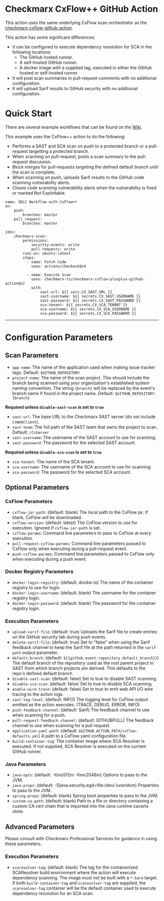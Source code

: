 # Checkmarx CxFlow++ GitHub Action

This action uses the same underlying CxFlow scan orchestrator as the [checkmarx-cxflow-github-action](https://github.com/checkmarx-ts/checkmarx-cxflow-github-action).

This action has some significant differences:

* It can be configured to execute dependency resolution for SCA in the following locations:
  * The GitHub hosted runner.
  * A self-hosted GitHub runner.
  * A docker image with a supplied tag, executed in either the GitHub hosted or self-hosted runner.
* It will post scan summaries in pull-request comments with no additional configuration.
* It will upload Sarif results to GitHub security with no additional configuration.


# Quick Start

There are several example workflows that can be found on the [Wiki](https://github.com/checkmarx-ts/checkmarx-cxflow-plusplus-github-action/wiki).

This example uses the CxFlow++ action to do the following:

* Performs a SAST and SCA scan on push to a protected branch or a pull-request
targetting a protected branch.
* When scanning on pull-request, posts a scan summary to the pull-request discussion.
* Block merges for pull-requests targeting the defined default branch until the scan is complete.
* When scanning on push, uploads Sarif results to the GitHub code scanning vulnerability alerts.
* Closes code scanning vulnerability alerts when the vulnerability is fixed or
marked Not Exploitable.


```
name: SDLC Workflow with CxFlow++
on:
    push:
        branches: master
    pull_request:
        branches: master
    
jobs:
    checkmarx-scan:
        permissions:
            security-events: write
            pull-requests: write
        runs-on: ubuntu-latest
        steps:
          - name: Fetch Code
            uses: actions/checkout@v4
        
          - name: Execute Scan
            uses: checkmarx-ts/checkmarx-cxflow-plusplus-github-action@v2
            with:
                sast-url: ${{ vars.CX_SAST_URL }}
                sast-username: ${{ secrets.CX_SAST_USERNAME }}
                sast-password: ${{ secrets.CX_SAST_PASSWORD }}
                sca-tenant: ${{ secrets.CX_SCA_TENANT }}
                sca-username: ${{ secrets.CX_SCA_USERNAME }}
                sca-password: ${{ secrets.CX_SCA_PASSWORD }}
```

---

# Configuration Parameters

## Scan Parameters

* `app-name`: The name of the application used when making issue tracker tags. Default: `$GITHUB_REPOSITORY`
* `project-name`: The name of the scan project.  This should include the branch being scanned using your organization's established system naming convention. The string `{branch}` will be replaced by the event's branch name if found in the project name. Default: `$GITHUB_REPOSITORY-{branch}`


**Required unless `disable-sast-scan` is set to `true`**
* `sast-url`: The base URL to the Checkmarx SAST server (do not include `CxWebClient`).
* `sast-team`: The full path of the SAST team that owns the project to scan. Default: `/CxServer`
* `sast-username`: The username of the SAST account to use for scanning.
* `sast-password`: The password for the selected SAST account.


**Required unless `disable-sca-scan` is set to `true`**

* `sca-tenant`: The name of the SCA tenant.
* `sca-username`: The username of the SCA account to use for scanning.
* `sca-password`: The password for the selected SCA account.


## Optional Parameters

### CxFlow Parameters
* `cxflow-jar-path`: (default: blank) The local path to the CxFlow jar.  If blank, CxFlow will be downloaded.
* `cxflow-version`: (default: latest) The CxFlow version to use for execution.  Ignored if `cxflow-jar-path` is set.
* `cxflow-params`: Command line parameters to pass to CxFlow at every execution.
* `pull-request-cxflow-params`: Command line parameters passed to CxFlow only when executing during a pull-request event.
* `push-cxflow-params`: Command line parameters passed to CxFlow only when executing during a push event.

### Docker Registry Parameters

* `docker-login-registry`: (default: docker.io) The name of the container registry to use for login.
* `docker-login-username`: (default: blank) The username for the container registry login.
* `docker-login-password`: (default: blank) The password for the container registry login.

### Execution Parameters

* `upload-sarif-file`: (default: true) Uploads the Sarif file to create entries on the GitHub security tab during push events. 
* `delete-sarif-file`: (default: true) Set to "false" when using the Sarif feedback channel to keep the Sarif file at the path returned in the `sarif-path` output parameter.
* `default-branch`: (default: `${{github.event.repository.default_branch}}`) The default branch of the repository used as the root parent project in SAST from which branch projects are derived.  This defaults to the repo's defined default branch.
* `disable-sast-scan`: (default: false) Set to true to disable SAST scanning.
* `disable-sca-scan`: (default: false) Set to true to disable SCA scanning.
* `enable-wire-trace`: (default: false) Set to true to emit web API I/O wire tracing to the action logs.
* `sast-log-level`: (default: INFO) The logging level for CxFlow output emitted as the action executes. (TRACE, DEBUG, ERROR, INFO)
* `push-feedback-channel`: (default: Sarif) The feedback channel to use when scanning for a push.
* `pull-request-feedback-channel`: (default: GITHUBPULL) The feedback channel to use when scanning for a pull request.
* `application-yaml-path`: (default: `$GITHUB_ACTION_PATH/cxflow-defaults.yml`) A path to a CxFlow yaml configuration file.
* `build-container-tag`: The container image where SCA Resolver is executed.  If not supplied, SCA Resolver is executed on the current GitHub runner.

### Java Parameters
* `java-opts`: (default: -Xms512m -Xmx2048m) Options to pass to the JVM.
* `java-props`: (default: -Djava.security.egd=file:/dev/./urandom) Properties to pass to the JVM.
* `spring-props`: (default: blank) Spring boot properties to pass to the JVM.
* `custom-ca-path`: (default: blank) Path to a file or directory containing a custom CA cert chain that is imported into the Java runtime cacerts store. 


## Advanced Parameters

Please consult with Checkmarx Professional Services for guidance in using these parameters.

### Execution Parameters

* `scaresolver-tag`: (default: blank) The tag for the containerized SCAResolver build environment where the action will execute dependency scanning.  The image must not be built with a `*-bare` target. If both `build-container-tag` and `scaresolver-tag` are supplied, the
`scaresolver-tag` container will be the default container used to execute dependency
resolution for an SCA scan.
